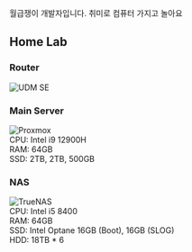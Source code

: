 월급쟁이 개발자입니다. 취미로 컴퓨터 가지고 놀아요  

## Home Lab  
### Router
![UDM SE](https://img.shields.io/badge/UDM%20SE-0559C9?style=flat-square&logo=ubiquiti&logoColor=white)  
### Main Server
![Proxmox](https://img.shields.io/badge/Proxmox%20VE-E57000?style=flat-square&logo=proxmox&logoColor=white)  
CPU: Intel i9 12900H  
RAM: 64GB  
SSD: 2TB, 2TB, 500GB  
### NAS
![TrueNAS](https://img.shields.io/badge/TrueNAS-0095D5?style=flat-square&logo=truenas&logoColor=white)  
CPU: Intel i5 8400  
RAM: 64GB  
SSD: Intel Optane 16GB (Boot), 16GB (SLOG)  
HDD: 18TB * 6  
